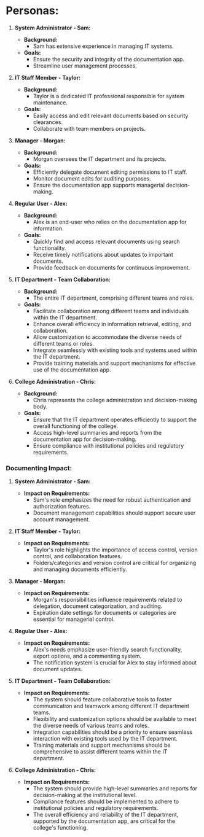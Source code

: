 # Personas:

1. **System Administrator - Sam:**
   - **Background:**
     - Sam has extensive experience in managing IT systems.
   - **Goals:**
     - Ensure the security and integrity of the documentation app.
     - Streamline user management processes.

2. **IT Staff Member - Taylor:**
   - **Background:**
     - Taylor is a dedicated IT professional responsible for system maintenance.
   - **Goals:**
     - Easily access and edit relevant documents based on security clearances.
     - Collaborate with team members on projects.

3. **Manager - Morgan:**
   - **Background:**
     - Morgan oversees the IT department and its projects.
   - **Goals:**
     - Efficiently delegate document editing permissions to IT staff.
     - Monitor document edits for auditing purposes.
     - Ensure the documentation app supports managerial decision-making.

4. **Regular User - Alex:**
   - **Background:**
     - Alex is an end-user who relies on the documentation app for information.
   - **Goals:**
     - Quickly find and access relevant documents using search functionality.
     - Receive timely notifications about updates to important documents.
     - Provide feedback on documents for continuous improvement.

5. **IT Department - Team Collaboration:**
   - **Background:**
     - The entire IT department, comprising different teams and roles.
   - **Goals:**
     - Facilitate collaboration among different teams and individuals within the IT department.
     - Enhance overall efficiency in information retrieval, editing, and collaboration.
     - Allow customization to accommodate the diverse needs of different teams or roles.
     - Integrate seamlessly with existing tools and systems used within the IT department.
     - Provide training materials and support mechanisms for effective use of the documentation app.

6. **College Administration - Chris:**
   - **Background:**
     - Chris represents the college administration and decision-making body.
   - **Goals:**
     - Ensure that the IT department operates efficiently to support the overall functioning of the college.
     - Access high-level summaries and reports from the documentation app for decision-making.
     - Ensure compliance with institutional policies and regulatory requirements.

### Documenting Impact:

1. **System Administrator - Sam:**
   - **Impact on Requirements:**
     - Sam's role emphasizes the need for robust authentication and authorization features.
     - Document management capabilities should support secure user account management.

2. **IT Staff Member - Taylor:**
   - **Impact on Requirements:**
     - Taylor's role highlights the importance of access control, version control, and collaboration features.
     - Folders/categories and version control are critical for organizing and managing documents efficiently.

3. **Manager - Morgan:**
   - **Impact on Requirements:**
     - Morgan's responsibilities influence requirements related to delegation, document categorization, and auditing.
     - Expiration date settings for documents or categories are essential for managerial control.

4. **Regular User - Alex:**
   - **Impact on Requirements:**
     - Alex's needs emphasize user-friendly search functionality, export options, and a commenting system.
     - The notification system is crucial for Alex to stay informed about document updates.

5. **IT Department - Team Collaboration:**
   - **Impact on Requirements:**
     - The system should feature collaborative tools to foster communication and teamwork among different IT department teams.
     - Flexibility and customization options should be available to meet the diverse needs of various teams and roles.
     - Integration capabilities should be a priority to ensure seamless interaction with existing tools used by the IT department.
     - Training materials and support mechanisms should be comprehensive to assist different teams within the IT department.

6. **College Administration - Chris:**
   - **Impact on Requirements:**
     - The system should provide high-level summaries and reports for decision-making at the institutional level.
     - Compliance features should be implemented to adhere to institutional policies and regulatory requirements.
     - The overall efficiency and reliability of the IT department, supported by the documentation app, are critical for the college's functioning.
